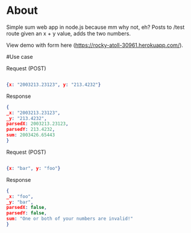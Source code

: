 # About

Simple sum web app in node.js because mm why not, eh? Posts to /test route given an x + y value, adds the two numbers. 

View demo with form here (https://rocky-atoll-30961.herokuapp.com/).

#Use case

Request (POST) 

``` json

{x: "2003213.23123", y: "213.4232"}
```

Response 

``` json
{
_x: "2003213.23123",
_y: "213.4232",
parsedX: 2003213.23123,
parsedY: 213.4232,
sum: 2003426.65443
}
```

Request (POST) 

``` json

{x: "bar", y: "foo"}
```

Response 
 
``` json
{
_x: "foo",
_y: "bar",
parsedX: false,
parsedY: false,
sum: "One or both of your numbers are invalid!"
}
```
